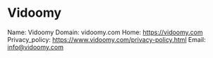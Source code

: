 
# Vidoomy

Name: Vidoomy
Domain: vidoomy.com
Home: https://vidoomy.com
Privacy_policy: https://www.vidoomy.com/privacy-policy.html
Email: info@vidoomy.com
